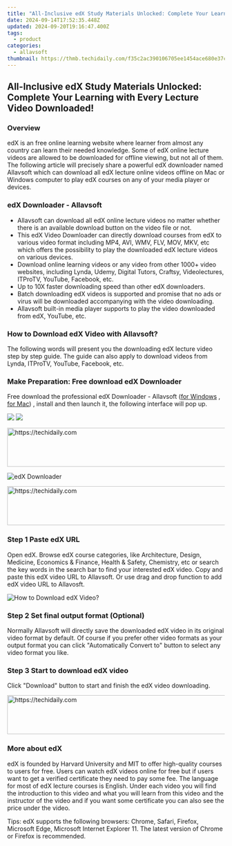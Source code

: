 ```yaml
---
title: "All-Inclusive edX Study Materials Unlocked: Complete Your Learning with Every Lecture Video Downloaded!"
date: 2024-09-14T17:52:35.448Z
updated: 2024-09-20T19:16:47.400Z
tags:
  - product
categories:
  - allavsoft
thumbnail: https://thmb.techidaily.com/f35c2ac390106705ee1454ace680e37ced6ad5998a6f184becd562c40fd2948f.jpg
---
```


## All-Inclusive edX Study Materials Unlocked: Complete Your Learning with Every Lecture Video Downloaded!

### Overview

edX is an free online learning website where learner from almost any country can learn their needed knowledge. Some of edX online lecture videos are allowed to be downloaded for offline viewing, but not all of them. The following article will precisely share a powerful edX downloader named Allavsoft which can download all edX lecture online videos offline on Mac or Windows computer to play edX courses on any of your media player or devices.

### edX Downloader - Allavsoft

* Allavsoft can download all edX online lecture videos no matter whether there is an available download button on the video file or not.
* This edX Video Downloader can directly download courses from edX to various video format including MP4, AVI, WMV, FLV, MOV, MKV, etc which offers the possibility to play the downloaded edX lecture videos on various devices.
* Download online learning videos or any video from other 1000+ video websites, including Lynda, Udemy, Digital Tutors, Craftsy, Videolectures, ITProTV, YouTube, Facebook, etc.
* Up to 10X faster downloading speed than other edX downloaders.
* Batch downloading edX videos is supported and promise that no ads or virus will be downloaded accompanying with the video downloading.
* Allavsoft built-in media player supports to play the video downloaded from edX, YouTube, etc.

### How to Download edX Video with Allavsoft?

The following words will present you the downloading edX lecture video step by step guide. The guide can also apply to download videos from Lynda, ITProTV, YouTube, Facebook, etc.

### Make Preparation: Free download edX Downloader

Free download the professional edX Downloader - Allavsoft ([for Windows](https://tools.techidaily.com/allavsoft/products/) , [for Mac](https://tools.techidaily.com/allavsoft/products/)) , install and then launch it, the following interface will pop up.

[![](https://www.allavsoft.com/how-to/../images/how-to/free-download-win.jpg)](https://tools.techidaily.com/allavsoft/products/) [![](https://www.allavsoft.com/how-to/../images/how-to/free-download-mac.jpg)](https://tools.techidaily.com/allavsoft/products/)

<!-- affiliate ads begin -->
<a href="https://appsumo.8odi.net/c/5597632/2151856/7443" target="_top" id="2151856">
  <img src="//a.impactradius-go.com/display-ad/7443-2151856" border="0" alt="https://techidaily.com" width="728" height="90"/>
</a>
<img height="0" width="0" src="https://appsumo.8odi.net/i/5597632/2151856/7443" style="position:absolute;visibility:hidden;" border="0" />
<!-- affiliate ads end -->

![edX Downloader](https://www.allavsoft.com/how-to/../images/allavsoft/screen-shot-600.jpg)

<!-- affiliate ads begin -->
<a href="https://jalbum-affiliate-program.sjv.io/c/5597632/1584040/17916" target="_top" id="1584040">
  <img src="//a.impactradius-go.com/display-ad/17916-1584040" border="0" alt="https://techidaily.com" width="728" height="90"/>
</a>
<img height="0" width="0" src="https://jalbum-affiliate-program.sjv.io/i/5597632/1584040/17916" style="position:absolute;visibility:hidden;" border="0" />
<!-- affiliate ads end -->

### Step 1 Paste edX URL

Open edX. Browse edX course categories, like Architecture, Design, Medicine, Economics & Finance, Health & Safety, Chemistry, etc or search the key words in the search bar to find your interested edX video. Copy and paste this edX video URL to Allavsoft. Or use drag and drop function to add edX video URL to Allavosft.

![How to Download edX Video?](https://www.allavsoft.com/how-to/../images/how-to/download-rtmp-video/download-rtmp-video.jpg)

### Step 2 Set final output format (Optional)

Normally Allavsoft will directly save the downloaded edX video in its original video format by default. Of course if you prefer other video formats as your output format you can click "Automatically Convert to" button to select any video format you like.

### Step 3 Start to download edX video

Click "Download" button to start and finish the edX video downloading.

<!-- affiliate ads begin -->
<a href="https://appsumo.8odi.net/c/5597632/2094479/7443" target="_top" id="2094479">
  <img src="//a.impactradius-go.com/display-ad/7443-2094479" border="0" alt="https://techidaily.com" width="728" height="90"/>
</a>
<img height="0" width="0" src="https://appsumo.8odi.net/i/5597632/2094479/7443" style="position:absolute;visibility:hidden;" border="0" />
<!-- affiliate ads end -->

### More about edX

edX is founded by Harvard University and MIT to offer high-quality courses to users for free. Users can watch edX videos online for free but if users want to get a verified certificate they need to pay some fee. The language for most of edX lecture courses is English. Under each video you will find the introduction to this video and what you will learn from this video and the instructor of the video and if you want some certificate you can also see the price under the video.

Tips: edX supports the following browsers: Chrome, Safari, Firefox, Microsoft Edge, Microsoft Internet Explorer 11\. The latest version of Chrome or Firefox is recommended.

<ins class="adsbygoogle"
     style="display:block"
     data-ad-format="autorelaxed"
     data-ad-client="ca-pub-7571918770474297"
     data-ad-slot="1223367746"></ins>

<ins class="adsbygoogle"
     style="display:block"
     data-ad-client="ca-pub-7571918770474297"
     data-ad-slot="8358498916"
     data-ad-format="auto"
     data-full-width-responsive="true"></ins>



